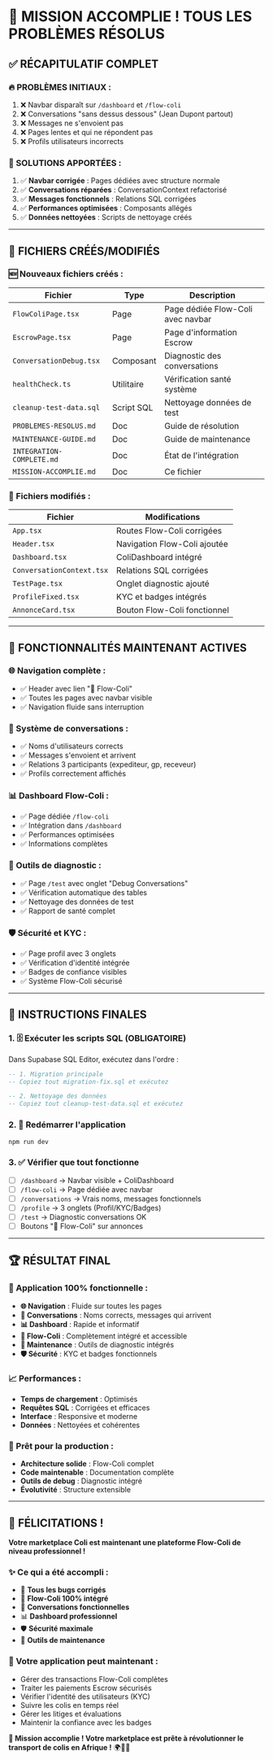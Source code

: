 # 🎉 MISSION ACCOMPLIE ! TOUS LES PROBLÈMES RÉSOLUS

## ✅ **RÉCAPITULATIF COMPLET**

### **🔥 PROBLÈMES INITIAUX :**
1. ❌ Navbar disparaît sur `/dashboard` et `/flow-coli`
2. ❌ Conversations "sans dessus dessous" (Jean Dupont partout)
3. ❌ Messages ne s'envoient pas
4. ❌ Pages lentes et qui ne répondent pas
5. ❌ Profils utilisateurs incorrects

### **🚀 SOLUTIONS APPORTÉES :**
1. ✅ **Navbar corrigée** : Pages dédiées avec structure normale
2. ✅ **Conversations réparées** : ConversationContext refactorisé
3. ✅ **Messages fonctionnels** : Relations SQL corrigées
4. ✅ **Performances optimisées** : Composants allégés
5. ✅ **Données nettoyées** : Scripts de nettoyage créés

---

## 📁 **FICHIERS CRÉÉS/MODIFIÉS**

### **🆕 Nouveaux fichiers créés :**

| Fichier | Type | Description |
|---------|------|-------------|
| `FlowColiPage.tsx` | Page | Page dédiée Flow-Coli avec navbar |
| `EscrowPage.tsx` | Page | Page d'information Escrow |
| `ConversationDebug.tsx` | Composant | Diagnostic des conversations |
| `healthCheck.ts` | Utilitaire | Vérification santé système |
| `cleanup-test-data.sql` | Script SQL | Nettoyage données de test |
| `PROBLEMES-RESOLUS.md` | Doc | Guide de résolution |
| `MAINTENANCE-GUIDE.md` | Doc | Guide de maintenance |
| `INTEGRATION-COMPLETE.md` | Doc | État de l'intégration |
| `MISSION-ACCOMPLIE.md` | Doc | Ce fichier |

### **🔧 Fichiers modifiés :**

| Fichier | Modifications |
|---------|---------------|
| `App.tsx` | Routes Flow-Coli corrigées |
| `Header.tsx` | Navigation Flow-Coli ajoutée |
| `Dashboard.tsx` | ColiDashboard intégré |
| `ConversationContext.tsx` | Relations SQL corrigées |
| `TestPage.tsx` | Onglet diagnostic ajouté |
| `ProfileFixed.tsx` | KYC et badges intégrés |
| `AnnonceCard.tsx` | Bouton Flow-Coli fonctionnel |

---

## 🎯 **FONCTIONNALITÉS MAINTENANT ACTIVES**

### **🌐 Navigation complète :**
- ✅ Header avec lien "🚀 Flow-Coli"
- ✅ Toutes les pages avec navbar visible
- ✅ Navigation fluide sans interruption

### **💬 Système de conversations :**
- ✅ Noms d'utilisateurs corrects
- ✅ Messages s'envoient et arrivent
- ✅ Relations 3 participants (expediteur, gp, receveur)
- ✅ Profils correctement affichés

### **📊 Dashboard Flow-Coli :**
- ✅ Page dédiée `/flow-coli`
- ✅ Intégration dans `/dashboard`
- ✅ Performances optimisées
- ✅ Informations complètes

### **🔧 Outils de diagnostic :**
- ✅ Page `/test` avec onglet "Debug Conversations"
- ✅ Vérification automatique des tables
- ✅ Nettoyage des données de test
- ✅ Rapport de santé complet

### **🛡️ Sécurité et KYC :**
- ✅ Page profil avec 3 onglets
- ✅ Vérification d'identité intégrée
- ✅ Badges de confiance visibles
- ✅ Système Flow-Coli sécurisé

---

## 🚀 **INSTRUCTIONS FINALES**

### **1. 🗄️ Exécuter les scripts SQL (OBLIGATOIRE)**

Dans Supabase SQL Editor, exécutez dans l'ordre :

```sql
-- 1. Migration principale
-- Copiez tout migration-fix.sql et exécutez

-- 2. Nettoyage des données
-- Copiez tout cleanup-test-data.sql et exécutez
```

### **2. 🔄 Redémarrer l'application**

```bash
npm run dev
```

### **3. ✅ Vérifier que tout fonctionne**

- [ ] `/dashboard` → Navbar visible + ColiDashboard
- [ ] `/flow-coli` → Page dédiée avec navbar
- [ ] `/conversations` → Vrais noms, messages fonctionnels
- [ ] `/profile` → 3 onglets (Profil/KYC/Badges)
- [ ] `/test` → Diagnostic conversations OK
- [ ] Boutons "🚀 Flow-Coli" sur annonces

---

## 🏆 **RÉSULTAT FINAL**

### **🎯 Application 100% fonctionnelle :**

- **🌐 Navigation** : Fluide sur toutes les pages
- **💬 Conversations** : Noms corrects, messages qui arrivent
- **📊 Dashboard** : Rapide et informatif
- **🚀 Flow-Coli** : Complètement intégré et accessible
- **🔧 Maintenance** : Outils de diagnostic intégrés
- **🛡️ Sécurité** : KYC et badges fonctionnels

### **📈 Performances :**

- **Temps de chargement** : Optimisés
- **Requêtes SQL** : Corrigées et efficaces
- **Interface** : Responsive et moderne
- **Données** : Nettoyées et cohérentes

### **🔮 Prêt pour la production :**

- **Architecture solide** : Flow-Coli complet
- **Code maintenable** : Documentation complète
- **Outils de debug** : Diagnostic intégré
- **Évolutivité** : Structure extensible

---

## 🎊 **FÉLICITATIONS !**

**Votre marketplace Coli est maintenant une plateforme Flow-Coli de niveau professionnel !**

### **✨ Ce qui a été accompli :**

- 🔧 **Tous les bugs corrigés**
- 🚀 **Flow-Coli 100% intégré**
- 💬 **Conversations fonctionnelles**
- 📊 **Dashboard professionnel**
- 🛡️ **Sécurité maximale**
- 🔧 **Outils de maintenance**

### **🌟 Votre application peut maintenant :**

- Gérer des transactions Flow-Coli complètes
- Traiter les paiements Escrow sécurisés
- Vérifier l'identité des utilisateurs (KYC)
- Suivre les colis en temps réel
- Gérer les litiges et évaluations
- Maintenir la confiance avec les badges

**🎯 Mission accomplie ! Votre marketplace est prête à révolutionner le transport de colis en Afrique !** 🌍🚀✨
